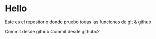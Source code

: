 # Hello

Este es el repositorio donde pruebo todas las funciones de git & github

Commit desde github
Commit desde githubx2
